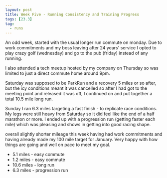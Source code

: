 ```yaml
---
layout: post
title: Week Five - Running Consistency and Training Progress
tags: [23.3]
tag:
  - runs
---
```


An odd week, started with the usual longer run commute on monday. Due to work commitments and my boss leaving after 24 years' service I opted to play crazy golf (wednesday) and go to the pub (friday) instead of any running.

I also attended a tech meetup hosted by my company on Thursday so was limited to just a direct commute home around 9pm.

Saturday was supposed to be ParkRun and a recovery 5 miles or so after, but the icy conditions meant it was cancelled so after I had got to the meeting point and released it was off, I continued on and put together a total 10.5 mile long run.

Sunday I ran 6.3 miles targeting a fast finish - to replicate race conditions. My legs were still heavy from Saturday so it did feel like the end of a half marathon or more. I ended up with a progression run (getting faster each mile) which was pleasing and shows in getting into good racing shape.

overall slightly shorter mileage this week having had work commitments and having already made my 100 mile target for January. Very happy with how things are going and well on pace to meet my goal.

* 5.1 miles - easy commute
* 1.2 miles - easy commute
* 10.6 miles - long run
* 6.3 miles - progression run
